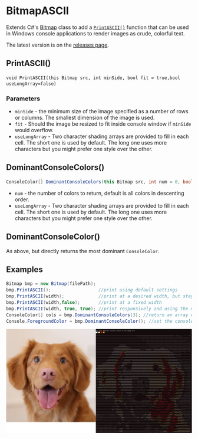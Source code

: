 # BitmapASCII

Extends C#'s [Bitmap](https://learn.microsoft.com/en-us/dotnet/api/system.drawing.bitmap) class to add a [`PrintASCII()`](https://github.com/jackcarey/BitmapASCII/blob/main/ImgToANSIConsole/ASCIIPrint.cs) function that can be used in Windows console applications to render images as crude, colorful text.

The latest version is on the [releases page](https://github.com/jackcarey/BitmapASCII/releases).

## PrintASCII()

```
void PrintASCII(this Bitmap src, int minSide, bool fit = true,bool useLongArray=false)
```

### Parameters

- `minSide` - the minimum size of the image specified as a number of rows or columns. The smallest dimension of the image is used.
- `fit` - Should the image be resized to fit inside console window if `minSide` would overflow.
- `useLongArray` - Two character shading arrays are provided to fill in each cell. The short one is used by default. The long one uses more characters but you might prefer one style over the other.

## DominantConsoleColors()

```csharp
ConsoleColor[] DominantConsoleColors(this Bitmap src, int num = 0, bool useLong = false)
```

- `num` - the number of colors to return, default is all colors in descenting order.
- `useLongArray` - Two character shading arrays are provided to fill in each cell. The short one is used by default. The long one uses more characters but you might prefer one style over the other.

## DominantConsoleColor()

As above, but directly returns the most dominant `ConsoleColor`.

## Examples

```csharp
Bitmap bmp = new Bitmap(filePath);
bmp.PrintASCII();                  //print using default settings
bmp.PrintASCII(width);             //print at a desired width, but stay responsive
bmp.PrintASCII(width,false);       //print at a fixed width
bmp.PrintASCII(width, true, true); //print responsively and using the more detailed shading characters
ConsoleColor[] cols = bmp.DominantConsoleColors(3); //return an array of the three most dominant colors in the image
Console.ForegroundColor = bmp.DominantConsoleColor(); //set the console foreground color to match the image accent
```

![dog](preview.jpg)